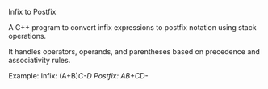 Infix to Postfix

A C++ program to convert infix expressions to postfix notation using stack operations.

It handles operators, operands, and parentheses based on precedence and associativity rules.

Example:
Infix: (A+B)*C-D
Postfix: AB+C*D-
